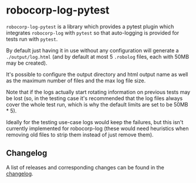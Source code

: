 # robocorp-log-pytest

`robocorp-log-pytest` is a library which provides a pytest plugin which integrates
`robocorp-log` with `pytest` so that auto-logging is provided for tests run with `pytest`.

By default just having it in use without any configuration will
generate a `./output/log.html` (and by default at most 5 `.robolog` files,
each with 50MB may be created).

It's possible to configure the output directory and html output name
as well as the maximum number of files and the max log file size.

Note that if the logs actually start rotating information on
previous tests may be lost (so, in the testing case it's recommended
that the log files always cover the whole test run, which is why the
default limits are set to be 50MB * 5).

Ideally for the testing use-case logs would keep the failures, but
this isn't currently implemented for robocorp-log (these would need 
heuristics when removing old files to strip them instead of just remove them).

## Changelog

A list of releases and corresponding changes can be found in the
[changelog](https://github.com/robocorp/robo/blob/master/log_pytest/docs/CHANGELOG.md).

